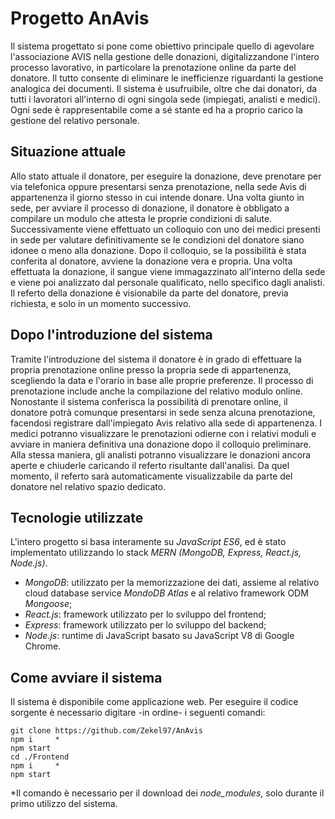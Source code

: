 # Progetto AnAvis

Il sistema progettato si pone come obiettivo principale quello di agevolare l'associazione AVIS nella gestione delle donazioni, digitalizzandone l'intero processo lavorativo, in particolare la prenotazione online da parte del donatore. Il tutto consente di eliminare le inefficienze riguardanti la gestione analogica dei documenti.
Il sistema è usufruibile, oltre che dai donatori, da tutti i lavoratori all'interno di ogni singola sede (impiegati, analisti e medici).
Ogni sede è rappresentabile come a sé stante ed ha a proprio carico la gestione del relativo personale.

## Situazione attuale
Allo stato attuale il donatore, per eseguire la donazione, deve prenotare per via telefonica oppure presentarsi senza prenotazione, nella sede Avis di appartenenza il giorno stesso in cui intende donare.
Una volta giunto in sede, per avviare il processo di donazione, il donatore è obbligato a compilare un modulo che attesta le proprie condizioni di salute. Successivamente viene effettuato un colloquio con uno dei medici presenti in sede per valutare definitivamente se le condizioni del donatore siano idonee o meno alla donazione. Dopo il colloquio, se la possibilità è stata conferita al donatore, avviene la donazione vera e propria.
Una volta effettuata la donazione, il sangue viene immagazzinato all'interno della sede e viene poi analizzato dal personale qualificato, nello specifico dagli analisti.
Il referto della donazione è visionabile da parte del donatore, previa richiesta, e solo in un momento successivo.

## Dopo l'introduzione del sistema
Tramite l'introduzione del sistema il donatore è in grado di effettuare la propria prenotazione online presso la propria sede di appartenenza, scegliendo la data e l'orario in base alle proprie preferenze. Il processo di prenotazione include anche la compilazione del relativo modulo online.
Nonostante il sistema conferisca la possibilità di prenotare online, il donatore potrà comunque presentarsi in sede senza alcuna prenotazione, facendosi registrare dall'impiegato Avis relativo alla sede di appartenenza.
I medici potranno visualizzare le prenotazioni odierne con i relativi moduli e avviare in maniera definitiva una donazione dopo il colloquio preliminare.
Alla stessa maniera, gli analisti potranno visualizzare le donazioni ancora aperte e chiuderle caricando il referto risultante dall'analisi. Da quel momento, il referto sarà automaticamente visualizzabile da parte del donatore nel relativo spazio dedicato.

## Tecnologie utilizzate
L'intero progetto si basa interamente su *JavaScript ES6*, ed è stato implementato utilizzando lo stack *MERN (MongoDB, Express, React.js, Node.js)*.
- *MongoDB*: utilizzato per la memorizzazione dei dati, assieme al relativo cloud database service *MondoDB Atlas* e al relativo framework ODM *Mongoose*;
- *React.js*: framework utilizzato per lo sviluppo del frontend;
- *Express*: framework utilizzato per lo sviluppo del backend;
- *Node.js*: runtime di JavaScript basato su JavaScript V8 di Google Chrome.

## Come avviare il sistema
Il sistema è disponibile come applicazione web. Per eseguire il codice sorgente è necessario digitare -in ordine- i seguenti comandi:

```
git clone https://github.com/Zekel97/AnAvis
npm i     *
npm start
cd ./Frontend
npm i     *
npm start
```


\*Il comando è necessario per il download dei *node_modules*, solo durante il primo utilizzo del sistema.
